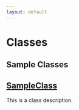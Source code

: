 ```yaml
---
layout: default
---
```

# Classes
## Sample Classes

## [SampleClass](/Sample-Classes/SampleClass.md)


This is a class description.


